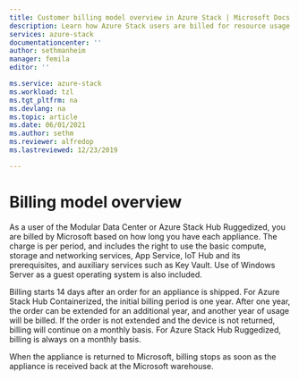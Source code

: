 ```yaml
---
title: Customer billing model overview in Azure Stack | Microsoft Docs
description: Learn how Azure Stack users are billed for resource usage.
services: azure-stack
documentationcenter: ''
author: sethmanheim
manager: femila
editor: ''

ms.service: azure-stack
ms.workload: tzl
ms.tgt_pltfrm: na
ms.devlang: na
ms.topic: article
ms.date: 06/01/2021
ms.author: sethm
ms.reviewer: alfredop
ms.lastreviewed: 12/23/2019

---
```


# Billing model overview

As a user of the Modular Data Center or Azure Stack Hub Ruggedized, you are billed by Microsoft based on how long you have each appliance. The charge is per period, and includes the right to use the basic compute, storage and networking services, App Service, IoT Hub and its prerequisites, and auxiliary services such as Key Vault. Use of Windows Server as a guest operating system is also included.

Billing starts 14 days after an order for an appliance is shipped. For Azure Stack Hub Containerized, the initial billing period is one year. After one year, the order can be extended for an additional year, and another year of usage will be billed. If the order is not extended and the device is not returned, billing will continue on a monthly basis. For Azure Stack Hub Ruggedized, billing is always on a monthly basis.

When the appliance is returned to Microsoft, billing stops as soon as the appliance is received back at the Microsoft warehouse.
